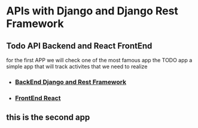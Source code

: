 
# APIs with Django and Django Rest Framework

## Todo API Backend and React FrontEnd

for the first APP we will check one of the most famous app the TODO app a simple app that will track activites that we need to realize

- ### [BackEnd Django and Rest Framework](https://github.com/ARRIOLALEO/DjangoRestAPIs/)
- ### [FrontEnd React](https://github.com/ARRIOLALEO/DjangoRestAPIs/)

## this is the second app
